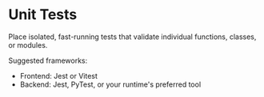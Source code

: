 # Unit Tests

Place isolated, fast-running tests that validate individual functions, classes, or modules.

Suggested frameworks:
- Frontend: Jest or Vitest
- Backend: Jest, PyTest, or your runtime's preferred tool


